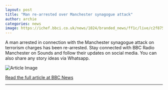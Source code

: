 ```yaml
---
layout: post
title: "Man re-arrested over Manchester synagogue attack"
author: archie
categories: news
image: https://ichef.bbci.co.uk/news/1024/branded_news/ff1c/live/c2f875e0-a538-11f0-8469-192d9823e9a2.jpg
---
```

A man arrested in connection with the Manchester synagogue attack on terrorism charges has been re-arrested. Stay connected with BBC Radio Manchester on Sounds and follow their updates on social media. You can also share any story ideas via Whatsapp.

![Article Image](https://ichef.bbci.co.uk/news/1024/branded_news/ff1c/live/c2f875e0-a538-11f0-8469-192d9823e9a2.jpg)

[Read the full article at BBC News](https://www.bbc.com/news/articles/cz69q1p6376o?at_medium=RSS&at_campaign=rss)

---
